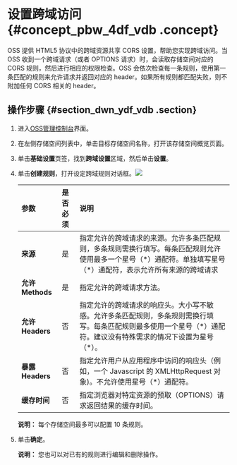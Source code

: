 # 设置跨域访问 {#concept_pbw_4df_vdb .concept}

OSS 提供 HTML5 协议中的跨域资源共享 CORS 设置，帮助您实现跨域访问。当 OSS 收到一个跨域请求（或者 OPTIONS 请求）时，会读取存储空间对应的 CORS 规则，然后进行相应的权限检查。OSS 会依次检查每一条规则，使用第一条匹配的规则来允许请求并返回对应的 header。如果所有规则都匹配失败，则不附加任何 CORS 相关的 header。

## 操作步骤 {#section_dwn_ydf_vdb .section}

1.  进入[OSS管理控制台](https://oss.console.aliyun.com/)界面。
2.  在左侧存储空间列表中，单击目标存储空间名称，打开该存储空间概览页面。
3.  单击**基础设置**页签，找到**跨域设置**区域，然后单击**设置**。
4.  单击**创建规则**，打开设定跨域规则对话框。![](http://static-aliyun-doc.oss-cn-hangzhou.aliyuncs.com/assets/img/4747/156108915033159_zh-CN.png) 

    |参数|是否必须|说明|
    |:-|:---|:-|
    |**来源**|是|指定允许的跨域请求的来源。允许多条匹配规则，多条规则需换行填写。每条匹配规则允许使用最多一个星号（\*）通配符。单独填写星号（\*）通配符，表示允许所有来源的跨域请求|
    |**允许 Methods**|是|指定允许的跨域请求方法。|
    |**允许 Headers**|否|指定允许的跨域请求的响应头。大小写不敏感。允许多条匹配规则，多条规则需换行填写。每条匹配规则最多使用一个星号（\*）通配符。建议没有特殊需求的情况下设置为星号（\*）。|
    |**暴露 Headers**|否|指定允许用户从应用程序中访问的响应头（例如，一个 Javascript 的 XMLHttpRequest 对象\)。不允许使用星号（\*）通配符。|
    |**缓存时间**|否|指定浏览器对特定资源的预取（OPTIONS）请求返回结果的缓存时间。|

    **说明：** 每个存储空间最多可以配置 10 条规则。

5.  单击**确定**。

    **说明：** 您也可以对已有的规则进行编辑和删除操作。


